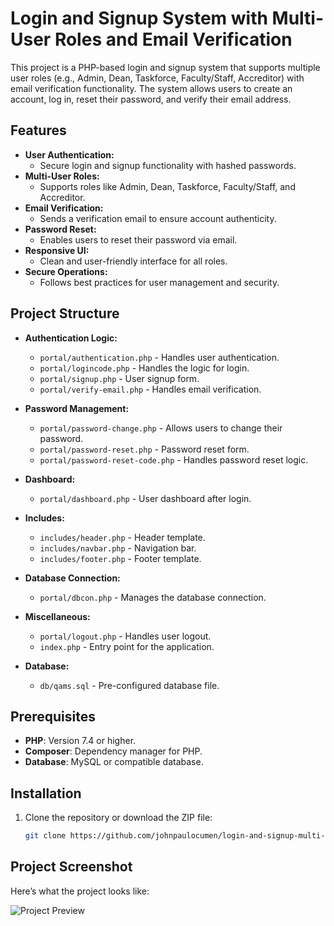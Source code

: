 # Login and Signup System with Multi-User Roles and Email Verification

This project is a PHP-based login and signup system that supports multiple user roles (e.g., Admin, Dean, Taskforce, Faculty/Staff, Accreditor) with email verification functionality. The system allows users to create an account, log in, reset their password, and verify their email address.

## Features

- **User Authentication:**
  - Secure login and signup functionality with hashed passwords.
- **Multi-User Roles:**
  - Supports roles like Admin, Dean, Taskforce, Faculty/Staff, and Accreditor.
- **Email Verification:**
  - Sends a verification email to ensure account authenticity.
- **Password Reset:**
  - Enables users to reset their password via email.
- **Responsive UI:**
  - Clean and user-friendly interface for all roles.
- **Secure Operations:**
  - Follows best practices for user management and security.

## Project Structure

- **Authentication Logic:**
  - `portal/authentication.php` - Handles user authentication.
  - `portal/logincode.php` - Handles the logic for login.
  - `portal/signup.php` - User signup form.
  - `portal/verify-email.php` - Handles email verification.

- **Password Management:**
  - `portal/password-change.php` - Allows users to change their password.
  - `portal/password-reset.php` - Password reset form.
  - `portal/password-reset-code.php` - Handles password reset logic.

- **Dashboard:**
  - `portal/dashboard.php` - User dashboard after login.

- **Includes:**
  - `includes/header.php` - Header template.
  - `includes/navbar.php` - Navigation bar.
  - `includes/footer.php` - Footer template.

- **Database Connection:**
  - `portal/dbcon.php` - Manages the database connection.

- **Miscellaneous:**
  - `portal/logout.php` - Handles user logout.
  - `index.php` - Entry point for the application.

- **Database:**
  - `db/qams.sql` - Pre-configured database file.

## Prerequisites

- **PHP**: Version 7.4 or higher.
- **Composer**: Dependency manager for PHP.
- **Database**: MySQL or compatible database.

## Installation

1. Clone the repository or download the ZIP file:
   ```bash
   git clone https://github.com/johnpaulocumen/login-and-signup-multi-users-role-with-verification.git

## Project Screenshot
Here’s what the project looks like:

![Project Preview](includes/screenshot.png)

